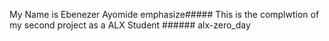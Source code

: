 My Name is Ebenezer Ayomide emphasize##### This is the complwtion of my second project as a ALX Student ###### alx-zero_day